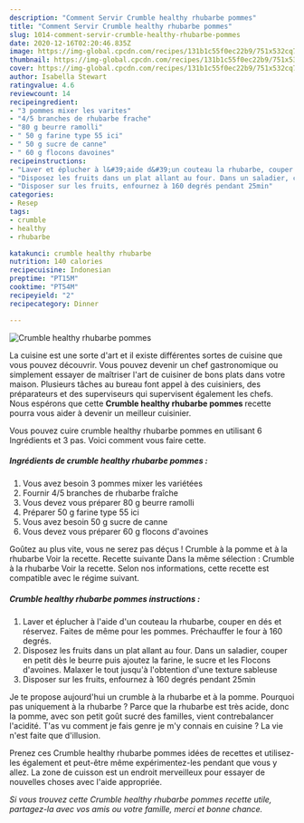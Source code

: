 ```yaml
---
description: "Comment Servir Crumble healthy rhubarbe pommes"
title: "Comment Servir Crumble healthy rhubarbe pommes"
slug: 1014-comment-servir-crumble-healthy-rhubarbe-pommes
date: 2020-12-16T02:20:46.835Z
image: https://img-global.cpcdn.com/recipes/131b1c55f0ec22b9/751x532cq70/crumble-healthy-rhubarbe-pommes-photo-principale-de-la-recette.jpg
thumbnail: https://img-global.cpcdn.com/recipes/131b1c55f0ec22b9/751x532cq70/crumble-healthy-rhubarbe-pommes-photo-principale-de-la-recette.jpg
cover: https://img-global.cpcdn.com/recipes/131b1c55f0ec22b9/751x532cq70/crumble-healthy-rhubarbe-pommes-photo-principale-de-la-recette.jpg
author: Isabella Stewart
ratingvalue: 4.6
reviewcount: 14
recipeingredient:
- "3 pommes mixer les varites"
- "4/5 branches de rhubarbe frache"
- "80 g beurre ramolli"
- " 50 g farine type 55 ici"
- " 50 g sucre de canne"
- " 60 g flocons davoines"
recipeinstructions:
- "Laver et éplucher à l&#39;aide d&#39;un couteau la rhubarbe, couper en dés et réservez. Faites de même pour les pommes. Préchauffer le four à 160 degrés."
- "Disposez les fruits dans un plat allant au four. Dans un saladier, couper en petit dès le beurre puis ajoutez la farine, le sucre et les Flocons d&#39;avoines. Malaxer le tout jusqu&#39;à l&#39;obtention d&#39;une texture sableuse"
- "Disposer sur les fruits, enfournez à 160 degrés pendant 25min"
categories:
- Resep
tags:
- crumble
- healthy
- rhubarbe

katakunci: crumble healthy rhubarbe 
nutrition: 140 calories
recipecuisine: Indonesian
preptime: "PT15M"
cooktime: "PT54M"
recipeyield: "2"
recipecategory: Dinner

---
```



![Crumble healthy rhubarbe pommes](https://img-global.cpcdn.com/recipes/131b1c55f0ec22b9/751x532cq70/crumble-healthy-rhubarbe-pommes-photo-principale-de-la-recette.jpg)

La cuisine est une sorte d'art et il existe différentes sortes de cuisine que vous pouvez découvrir. Vous pouvez devenir un chef gastronomique ou simplement essayer de maîtriser l'art de cuisiner de bons plats dans votre maison. Plusieurs tâches au bureau font appel à des cuisiniers, des préparateurs et des superviseurs qui supervisent également les chefs. Nous espérons que cette <strong> Crumble healthy rhubarbe pommes </strong> recette pourra vous aider à devenir un meilleur cuisinier.

<!--inarticleads1-->

Vous pouvez cuire crumble healthy rhubarbe pommes en utilisant 6 Ingrédients et 3 pas. Voici comment vous faire cette.

##### Ingrédients de crumble healthy rhubarbe pommes :

1. Vous avez besoin 3 pommes mixer les variétées
1. Fournir 4/5 branches de rhubarbe fraîche
1. Vous devez vous préparer 80 g beurre ramolli
1. Préparer  50 g farine type 55 ici
1. Vous avez besoin  50 g sucre de canne
1. Vous devez vous préparer  60 g flocons d&#39;avoines


Goûtez au plus vite, vous ne serez pas déçus ! Crumble à la pomme et à la rhubarbe Voir la recette. Recette suivante Dans la même sélection : Crumble à la rhubarbe Voir la recette. Selon nos informations, cette recette est compatible avec le régime suivant. 

<!--inarticleads2-->

##### Crumble healthy rhubarbe pommes instructions :

1. Laver et éplucher à l&#39;aide d&#39;un couteau la rhubarbe, couper en dés et réservez. Faites de même pour les pommes. Préchauffer le four à 160 degrés.
1. Disposez les fruits dans un plat allant au four. Dans un saladier, couper en petit dès le beurre puis ajoutez la farine, le sucre et les Flocons d&#39;avoines. Malaxer le tout jusqu&#39;à l&#39;obtention d&#39;une texture sableuse
1. Disposer sur les fruits, enfournez à 160 degrés pendant 25min


Je te propose aujourd&#39;hui un crumble à la rhubarbe et à la pomme. Pourquoi pas uniquement à la rhubarbe ? Parce que la rhubarbe est très acide, donc la pomme, avec son petit goût sucré des familles, vient contrebalancer l&#39;acidité. T&#39;as vu comment je fais genre je m&#39;y connais en cuisine ? La vie n&#39;est faite que d&#39;illusion. 

<!--inarticleads1-->

<p>
Prenez ces Crumble healthy rhubarbe pommes idées de recettes et utilisez-les également et peut-être même expérimentez-les pendant que vous y allez. La zone de cuisson est un endroit merveilleux pour essayer de nouvelles choses avec l'aide appropriée.
</p>

<p>
<i>Si vous trouvez cette Crumble healthy rhubarbe pommes recette utile, partagez-la avec vos amis ou votre famille, merci et bonne chance.</i>
</p>
